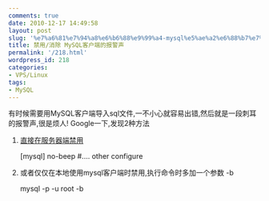```yaml
---
comments: true
date: 2010-12-17 14:49:58
layout: post
slug: '%e7%a6%81%e7%94%a8%e6%b6%88%e9%99%a4-mysql%e5%ae%a2%e6%88%b7%e7%ab%af%e7%9a%84%e6%8a%a5%e8%ad%a6%e5%a3%b0'
title: 禁用/消除 MySQL客户端的报警声
permalink: '/218.html'
wordpress_id: 218
categories:
- VPS/Linux
tags:
- MySQL
---
```


有时候需要用MySQL客户端导入sql文件,一不小心就容易出错,然后就是一段刺耳的报警声,很是烦人!
Google一下,发现2种方法
1. [直接在服务器端禁用](http://hi.baidu.com/abunchofgrape/blog/item/7211bd510a83485b1138c22c.html)

    [mysql]
    no-beep
    #.... other configure
    
2. 或者仅仅在本地使用mysql客户端时禁用,执行命令时多加一个参数 -b

    mysql -p -u root -b
    
